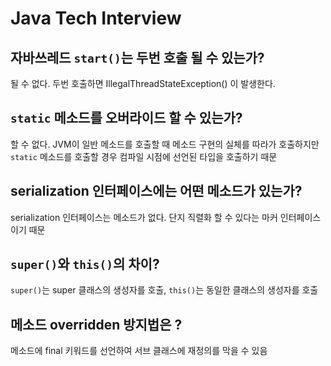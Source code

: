 # Java Tech Interview

## 자바쓰레드 `start()`는 두번 호출 될 수 있는가?

될 수 없다. 두번 호출하면 IllegalThreadStateException() 이 발생한다.

## `static` 메소드를 오버라이드 할 수 있는가?

할 수 없다. JVM이 일반 메소드를 호출할 때 메소드 구현의 실체를 따라가 호출하지만 `static` 메소드를 호출할 경우 컴파일 시점에 선언된 타입을 호출하기 때문
 
## serialization 인터페이스에는 어떤 메소드가 있는가?
 
serialization 인터페이스는 메소드가 없다. 단지 직렬화 할 수 있다는 마커 인터페이스이기 때문

## `super()`와 `this()`의 차이?

`super()`는 super 클래스의 생성자를 호출, `this()`는 동일한 클래스의 생성자를 호출

## 메소드 overridden 방지법은 ?

메소드에 final 키워드를 선언하여 서브 클래스에 재정의를 막을 수 있음